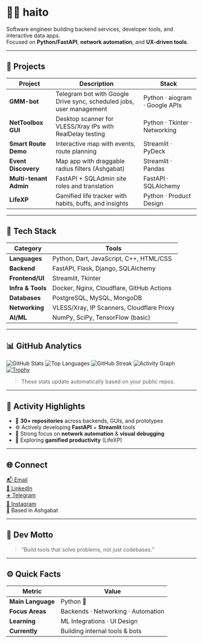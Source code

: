 # 👨‍💻 haito

Software engineer building backend services, developer tools, and interactive data apps.  
Focused on **Python/FastAPI**, **network automation**, and **UX-driven tools**.

---

## 🚀 Projects

| Project | Description | Stack |
|---------|--------------|--------|
| **GMM-bot** | Telegram bot with Google Drive sync, scheduled jobs, user management | Python · aiogram · Google APIs |
| **NetToolbox GUI** | Desktop scanner for VLESS/Xray IPs with RealDelay testing | Python · Tkinter · Networking |
| **Smart Route Demo** | Interactive map with events, route planning | Streamlit · PyDeck |
| **Event Discovery** | Map app with draggable radius filters (Ashgabat) | Streamlit · Pandas |
| **Multi-tenant Admin** | FastAPI + SQLAdmin site roles and translation | FastAPI · SQLAlchemy |
| **LifeXP** | Gamified life tracker with habits, buffs, and insights | Python · Product Design |

---

## 🧠 Tech Stack

| Category | Tools |
|----------|-------|
| **Languages** | Python, Dart, JavaScript, C++, HTML/CSS |
| **Backend** | FastAPI, Flask, Django, SQLAlchemy |
| **Frontend/UI** | Streamlit, Tkinter |
| **Infra & Tools** | Docker, Nginx, Cloudflare, GitHub Actions |
| **Databases** | PostgreSQL, MySQL, MongoDB |
| **Networking** | VLESS/Xray, IP Scanners, Cloudflare Proxy |
| **AI/ML** | NumPy, SciPy, TensorFlow (basic) |

---

## 📊 GitHub Analytics

![GitHub Stats](https://github-readme-stats.vercel.app/api?username=haitovs&show_icons=true&hide_border=true&bg_color=00000000)
![Top Languages](https://github-readme-stats.vercel.app/api/top-langs/?username=haitovs&layout=compact&hide_border=true&bg_color=00000000)
![GitHub Streak](https://streak-stats.demolab.com?user=haitovs&hide_border=true&background=AABBCC00)
![Activity Graph](https://github-readme-activity-graph.vercel.app/graph?username=haitovs&hide_border=true&bg_color=00000000&area=true)
[![Trophy](https://github-profile-trophy.vercel.app/?username=haitovs&no-frame=true&no-bg=true&margin-w=6)](https://github.com/ryo-ma/github-profile-trophy)


> These stats update automatically based on your public repos.

---

## 🧩 Activity Highlights

- 🧰 **30+ repositories** across backends, GUIs, and prototypes  
- ⚙️ Actively developing **FastAPI** + **Streamlit** tools  
- 🧠 Strong focus on **network automation** & **visual debugging**
- 🧭 Exploring **gamified productivity** (LifeXP)

---

## 🌐 Connect

[📬 Email](mailto:spispokistm@gmail.com)  
[💼 LinkedIn](https://linkedin.com/in/yhlas-bayev-a49284269)  
[✈️ Telegram](https://t.me/yeaes)  
[📸 Instagram](https://instagram.com/haito____)  
📍 Based in Ashgabat

---

## 🧭 Dev Motto

> “Build tools that solve problems, not just codebases.”

---

## ⚙️ Quick Facts

| Metric | Value |
|--------|-------|
| **Main Language** | Python 🐍 |
| **Focus Areas** | Backends · Networking · Automation |
| **Learning** | ML Integrations · UI Design |
| **Currently** | Building internal tools & bots |
